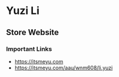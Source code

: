 # Yuzi Li

## Store Website

### Important Links

- https://itsmeyu.com
- https://itsmeyu.com/aau/wnm608/li.yuzi